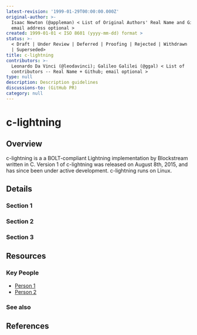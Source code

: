 ```yaml
---
latest-revision: '1999-01-29T00:00:00.000Z'
original-author: >-
  Isaac Newton (@appleman) < List of Original Authors' Real Name and Github;
  email address optional >
created: 1999-01-01 < ISO 8601 (yyyy-mm-dd) format >
status: >-
  < Draft | Under Review | Deferred | Proofing | Rejected | Withdrawn | Accepted
  | Superseded>
title: c-lightning
contributors: >-
  Leonardo Da Vinci (@leodavinci); Galileo Galilei (@ggal) < List of
  contributors -- Real Name + Github; email optional >
type: null
description: Description guidelines
discussions-to: (GitHub PR)
category: null
---
```


# c-lightning

## Overview

c-lightning is a a BOLT-compliant Lightning implementation by Blockstream written in C. Version 1 of c-lightning was released on August 8th, 2015, and has since been under active development. c-lightning runs on Linux. 

## Details

### Section 1

### Section 2

### Section 3

## Resources

### Key People

* [Person 1](c-lightning.md)
* [Person 2](c-lightning.md)

### See also

## References

